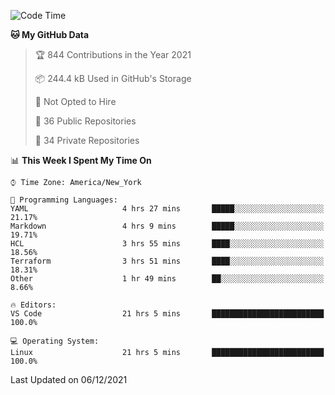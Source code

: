 <!--START_SECTION:waka-->
![Code Time](http://img.shields.io/badge/Code%20Time-33%20hrs%2035%20mins-blue)

**🐱 My GitHub Data** 

> 🏆 844 Contributions in the Year 2021
 > 
> 📦 244.4 kB Used in GitHub's Storage 
 > 
> 🚫 Not Opted to Hire
 > 
> 📜 36 Public Repositories 
 > 
> 🔑 34 Private Repositories  
 > 
📊 **This Week I Spent My Time On** 

```text
⌚︎ Time Zone: America/New_York

💬 Programming Languages: 
YAML                     4 hrs 27 mins       █████░░░░░░░░░░░░░░░░░░░░   21.17% 
Markdown                 4 hrs 9 mins        █████░░░░░░░░░░░░░░░░░░░░   19.71% 
HCL                      3 hrs 55 mins       ████░░░░░░░░░░░░░░░░░░░░░   18.56% 
Terraform                3 hrs 51 mins       ████░░░░░░░░░░░░░░░░░░░░░   18.31% 
Other                    1 hr 49 mins        ██░░░░░░░░░░░░░░░░░░░░░░░   8.66%

🔥 Editors: 
VS Code                  21 hrs 5 mins       █████████████████████████   100.0%

💻 Operating System: 
Linux                    21 hrs 5 mins       █████████████████████████   100.0%

```


 Last Updated on 06/12/2021
<!--END_SECTION:waka-->